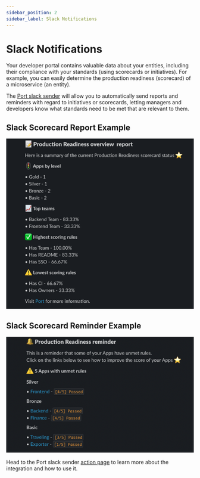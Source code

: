 ```yaml
---
sidebar_position: 2
sidebar_label: Slack Notifications
---
```


# Slack Notifications

Your developer portal contains valuable data about your entities, including their compliance with your standards (using scorecards or initiatives). For example, you can easily determine the production readiness (scorecard) of a microservice (an entity).

The [Port slack sender](https://github.com/marketplace/actions/port-message-sender) will allow you to automatically send reports and reminders with regard to initiatives or scorecards, letting managers and developers know what standards need to be met that are relevant to them.

## Slack Scorecard Report Example

![Slack Scorecard Report](../../static/img/scorecards/slack/scorecard-report.png)

## Slack Scorecard Reminder Example

![Slack Scorecard Reminder](../../static/img/scorecards/slack/scorecard-reminder.png)

Head to the Port slack sender [action page](https://github.com/marketplace/actions/port-message-sender) to learn more about the integration and how to use it.
